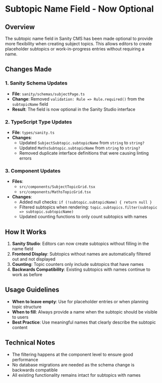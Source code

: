# Subtopic Name Field - Now Optional

## Overview

The subtopic name field in Sanity CMS has been made optional to provide more flexibility when creating subject topics. This allows editors to create placeholder subtopics or work-in-progress entries without requiring a name.

## Changes Made

### 1. Sanity Schema Updates
- **File**: `sanity/schemas/subjectPage.ts`
- **Change**: Removed `validation: Rule => Rule.required()` from the `subtopicName` field
- **Result**: The field is now optional in the Sanity Studio interface

### 2. TypeScript Type Updates
- **File**: `types/sanity.ts`
- **Changes**:
  - Updated `SubjectSubtopic.subtopicName` from `string` to `string?`
  - Updated `MathsSubtopic.subtopicName` from `string` to `string?`
  - Removed duplicate interface definitions that were causing linting errors

### 3. Component Updates
- **Files**: 
  - `src/components/SubjectTopicGrid.tsx`
  - `src/components/MathsTopicGrid.tsx`
- **Changes**:
  - Added null checks: `if (!subtopic.subtopicName) { return null }`
  - Filtered subtopics when rendering: `topic.subtopics.filter(subtopic => subtopic.subtopicName)`
  - Updated counting functions to only count subtopics with names

## How It Works

1. **Sanity Studio**: Editors can now create subtopics without filling in the name field
2. **Frontend Display**: Subtopics without names are automatically filtered out and not displayed
3. **Counting**: Topic counters only include subtopics that have names
4. **Backwards Compatibility**: Existing subtopics with names continue to work as before

## Usage Guidelines

- **When to leave empty**: Use for placeholder entries or when planning topic structure
- **When to fill**: Always provide a name when the subtopic should be visible to users
- **Best Practice**: Use meaningful names that clearly describe the subtopic content

## Technical Notes

- The filtering happens at the component level to ensure good performance
- No database migrations are needed as the schema change is backwards compatible
- All existing functionality remains intact for subtopics with names 